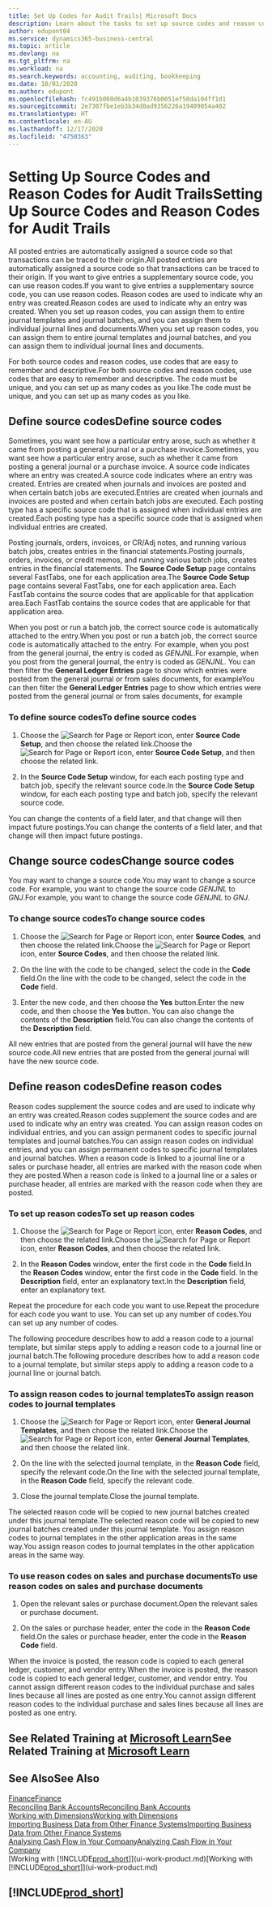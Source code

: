```yaml
---
title: Set Up Codes for Audit Trails| Microsoft Docs
description: Learn about the tasks to set up source codes and reason codes that you can use to track audit trails.
author: edupont04
ms.service: dynamics365-business-central
ms.topic: article
ms.devlang: na
ms.tgt_pltfrm: na
ms.workload: na
ms.search.keywords: accounting, auditing, bookkeeping
ms.date: 10/01/2020
ms.author: edupont
ms.openlocfilehash: fc491b060d6a4b1039376b0051ef58da104ff1d1
ms.sourcegitcommit: 2e7307fbe1eb3b34d0ad9356226a19409054a402
ms.translationtype: HT
ms.contentlocale: en-AU
ms.lasthandoff: 12/17/2020
ms.locfileid: "4750363"
---
```

# <a name="setting-up-source-codes-and-reason-codes-for-audit-trails"></a><span data-ttu-id="c39a1-103">Setting Up Source Codes and Reason Codes for Audit Trails</span><span class="sxs-lookup"><span data-stu-id="c39a1-103">Setting Up Source Codes and Reason Codes for Audit Trails</span></span>

<span data-ttu-id="c39a1-104">All posted entries are automatically assigned a source code so that transactions can be traced to their origin.</span><span class="sxs-lookup"><span data-stu-id="c39a1-104">All posted entries are automatically assigned a source code so that transactions can be traced to their origin.</span></span> <span data-ttu-id="c39a1-105">If you want to give entries a supplementary source code, you can use reason codes.</span><span class="sxs-lookup"><span data-stu-id="c39a1-105">If you want to give entries a supplementary source code, you can use reason codes.</span></span> <span data-ttu-id="c39a1-106">Reason codes are used to indicate why an entry was created.</span><span class="sxs-lookup"><span data-stu-id="c39a1-106">Reason codes are used to indicate why an entry was created.</span></span> <span data-ttu-id="c39a1-107">When you set up reason codes, you can assign them to entire journal templates and journal batches, and you can assign them to individual journal lines and documents.</span><span class="sxs-lookup"><span data-stu-id="c39a1-107">When you set up reason codes, you can assign them to entire journal templates and journal batches, and you can assign them to individual journal lines and documents.</span></span>  

<span data-ttu-id="c39a1-108">For both source codes and reason codes, use codes that are easy to remember and descriptive.</span><span class="sxs-lookup"><span data-stu-id="c39a1-108">For both source codes and reason codes, use codes that are easy to remember and descriptive.</span></span> <span data-ttu-id="c39a1-109">The code must be unique, and you can set up as many codes as you like.</span><span class="sxs-lookup"><span data-stu-id="c39a1-109">The code must be unique, and you can set up as many codes as you like.</span></span>

## <a name="define-source-codes"></a><span data-ttu-id="c39a1-110">Define source codes</span><span class="sxs-lookup"><span data-stu-id="c39a1-110">Define source codes</span></span>

<span data-ttu-id="c39a1-111">Sometimes, you want see how a particular entry arose, such as whether it came from posting a general journal or a purchase invoice.</span><span class="sxs-lookup"><span data-stu-id="c39a1-111">Sometimes, you want see how a particular entry arose, such as whether it came from posting a general journal or a purchase invoice.</span></span> <span data-ttu-id="c39a1-112">A source code indicates where an entry was created.</span><span class="sxs-lookup"><span data-stu-id="c39a1-112">A source code indicates where an entry was created.</span></span> <span data-ttu-id="c39a1-113">Entries are created when journals and invoices are posted and when certain batch jobs are executed.</span><span class="sxs-lookup"><span data-stu-id="c39a1-113">Entries are created when journals and invoices are posted and when certain batch jobs are executed.</span></span> <span data-ttu-id="c39a1-114">Each posting type has a specific source code that is assigned when individual entries are created.</span><span class="sxs-lookup"><span data-stu-id="c39a1-114">Each posting type has a specific source code that is assigned when individual entries are created.</span></span>  

<span data-ttu-id="c39a1-115">Posting journals, orders, invoices, or CR/Adj notes, and running various batch jobs, creates entries in the financial statements.</span><span class="sxs-lookup"><span data-stu-id="c39a1-115">Posting journals, orders, invoices, or credit memos, and running various batch jobs, creates entries in the financial statements.</span></span> <span data-ttu-id="c39a1-116">The **Source Code Setup** page contains several FastTabs, one for each application area.</span><span class="sxs-lookup"><span data-stu-id="c39a1-116">The **Source Code Setup** page contains several FastTabs, one for each application area.</span></span> <span data-ttu-id="c39a1-117">Each FastTab contains the source codes that are applicable for that application area.</span><span class="sxs-lookup"><span data-stu-id="c39a1-117">Each FastTab contains the source codes that are applicable for that application area.</span></span>

<span data-ttu-id="c39a1-118">When you post or run a batch job, the correct source code is automatically attached to the entry.</span><span class="sxs-lookup"><span data-stu-id="c39a1-118">When you post or run a batch job, the correct source code is automatically attached to the entry.</span></span> <span data-ttu-id="c39a1-119">For example, when you post from the general journal, the entry is coded as *GENJNL*.</span><span class="sxs-lookup"><span data-stu-id="c39a1-119">For example, when you post from the general journal, the entry is coded as *GENJNL*.</span></span> <span data-ttu-id="c39a1-120">You can then filter the **General Ledger Entries** page to show which entries were posted from the general journal or from sales documents, for example</span><span class="sxs-lookup"><span data-stu-id="c39a1-120">You can then filter the **General Ledger Entries** page to show which entries were posted from the general journal or from sales documents, for example</span></span>

### <a name="to-define-source-codes"></a><span data-ttu-id="c39a1-121">To define source codes</span><span class="sxs-lookup"><span data-stu-id="c39a1-121">To define source codes</span></span>

1. <span data-ttu-id="c39a1-122">Choose the ![Search for Page or Report](media/ui-search/search_small.png "Search for Page or Report icon") icon, enter **Source Code Setup**, and then choose the related link.</span><span class="sxs-lookup"><span data-stu-id="c39a1-122">Choose the ![Search for Page or Report](media/ui-search/search_small.png "Search for Page or Report icon") icon, enter **Source Code Setup**, and then choose the related link.</span></span>  

2. <span data-ttu-id="c39a1-123">In the **Source Code Setup** window, for each each posting type and batch job, specify the relevant source code.</span><span class="sxs-lookup"><span data-stu-id="c39a1-123">In the **Source Code Setup** window, for each each posting type and batch job, specify the relevant source code.</span></span>  

<span data-ttu-id="c39a1-124">You can change the contents of a field later, and that change will then impact future postings.</span><span class="sxs-lookup"><span data-stu-id="c39a1-124">You can change the contents of a field later, and that change will then impact future postings.</span></span>

## <a name="change-source-codes"></a><span data-ttu-id="c39a1-125">Change source codes</span><span class="sxs-lookup"><span data-stu-id="c39a1-125">Change source codes</span></span>

<span data-ttu-id="c39a1-126">You may want to change a source code.</span><span class="sxs-lookup"><span data-stu-id="c39a1-126">You may want to change a source code.</span></span> <span data-ttu-id="c39a1-127">For example, you want to change the source code *GENJNL* to *GNJ*.</span><span class="sxs-lookup"><span data-stu-id="c39a1-127">For example, you want to change the source code *GENJNL* to *GNJ*.</span></span>

### <a name="to-change-source-codes"></a><span data-ttu-id="c39a1-128">To change source codes</span><span class="sxs-lookup"><span data-stu-id="c39a1-128">To change source codes</span></span>

1. <span data-ttu-id="c39a1-129">Choose the ![Search for Page or Report](media/ui-search/search_small.png "Search for Page or Report icon") icon, enter **Source Codes**, and then choose the related link.</span><span class="sxs-lookup"><span data-stu-id="c39a1-129">Choose the ![Search for Page or Report](media/ui-search/search_small.png "Search for Page or Report icon") icon, enter **Source Codes**, and then choose the related link.</span></span>

2. <span data-ttu-id="c39a1-130">On the line with the code to be changed, select the code in the **Code** field.</span><span class="sxs-lookup"><span data-stu-id="c39a1-130">On the line with the code to be changed, select the code in the **Code** field.</span></span>

3. <span data-ttu-id="c39a1-131">Enter the new code, and then choose the **Yes** button.</span><span class="sxs-lookup"><span data-stu-id="c39a1-131">Enter the new code, and then choose the **Yes** button.</span></span> <span data-ttu-id="c39a1-132">You can also change the contents of the **Description** field.</span><span class="sxs-lookup"><span data-stu-id="c39a1-132">You can also change the contents of the **Description** field.</span></span>

<span data-ttu-id="c39a1-133">All new entries that are posted from the general journal will have the new source code.</span><span class="sxs-lookup"><span data-stu-id="c39a1-133">All new entries that are posted from the general journal will have the new source code.</span></span>

## <a name="define-reason-codes"></a><span data-ttu-id="c39a1-134">Define reason codes</span><span class="sxs-lookup"><span data-stu-id="c39a1-134">Define reason codes</span></span>

<span data-ttu-id="c39a1-135">Reason codes supplement the source codes and are used to indicate why an entry was created.</span><span class="sxs-lookup"><span data-stu-id="c39a1-135">Reason codes supplement the source codes and are used to indicate why an entry was created.</span></span> <span data-ttu-id="c39a1-136">You can assign reason codes on individual entries, and you can assign permanent codes to specific journal templates and journal batches.</span><span class="sxs-lookup"><span data-stu-id="c39a1-136">You can assign reason codes on individual entries, and you can assign permanent codes to specific journal templates and journal batches.</span></span> <span data-ttu-id="c39a1-137">When a reason code is linked to a journal line or a sales or purchase header, all entries are marked with the reason code when they are posted.</span><span class="sxs-lookup"><span data-stu-id="c39a1-137">When a reason code is linked to a journal line or a sales or purchase header, all entries are marked with the reason code when they are posted.</span></span>  

### <a name="to-set-up-reason-codes"></a><span data-ttu-id="c39a1-138">To set up reason codes</span><span class="sxs-lookup"><span data-stu-id="c39a1-138">To set up reason codes</span></span>

1. <span data-ttu-id="c39a1-139">Choose the ![Search for Page or Report](media/ui-search/search_small.png "Search for Page or Report icon")  icon, enter **Reason Codes**, and then choose the related link.</span><span class="sxs-lookup"><span data-stu-id="c39a1-139">Choose the ![Search for Page or Report](media/ui-search/search_small.png "Search for Page or Report icon")  icon, enter **Reason Codes**, and then choose the related link.</span></span>

2. <span data-ttu-id="c39a1-140">In the **Reason Codes** window, enter the first code in the **Code** field.</span><span class="sxs-lookup"><span data-stu-id="c39a1-140">In the **Reason Codes** window, enter the first code in the **Code** field.</span></span> <span data-ttu-id="c39a1-141">In the **Description** field, enter an explanatory text.</span><span class="sxs-lookup"><span data-stu-id="c39a1-141">In the **Description** field, enter an explanatory text.</span></span>

<span data-ttu-id="c39a1-142">Repeat the procedure for each code you want to use.</span><span class="sxs-lookup"><span data-stu-id="c39a1-142">Repeat the procedure for each code you want to use.</span></span> <span data-ttu-id="c39a1-143">You can set up any number of codes.</span><span class="sxs-lookup"><span data-stu-id="c39a1-143">You can set up any number of codes.</span></span>

<span data-ttu-id="c39a1-144">The following procedure describes how to add a reason code to a journal template, but similar steps apply to adding a reason code to a journal line or journal batch.</span><span class="sxs-lookup"><span data-stu-id="c39a1-144">The following procedure describes how to add a reason code to a journal template, but similar steps apply to adding a reason code to a journal line or journal batch.</span></span>  

### <a name="to-assign-reason-codes-to-journal-templates"></a><span data-ttu-id="c39a1-145">To assign reason codes to journal templates</span><span class="sxs-lookup"><span data-stu-id="c39a1-145">To assign reason codes to journal templates</span></span>

1. <span data-ttu-id="c39a1-146">Choose the ![Search for Page or Report](media/ui-search/search_small.png "Search for Page or Report icon")  icon, enter **General Journal Templates**, and then choose the related link.</span><span class="sxs-lookup"><span data-stu-id="c39a1-146">Choose the ![Search for Page or Report](media/ui-search/search_small.png "Search for Page or Report icon")  icon, enter **General Journal Templates**, and then choose the related link.</span></span>

2. <span data-ttu-id="c39a1-147">On the line with the selected journal template, in the **Reason Code** field, specify the relevant code.</span><span class="sxs-lookup"><span data-stu-id="c39a1-147">On the line with the selected journal template, in the **Reason Code** field, specify the relevant code.</span></span>

3. <span data-ttu-id="c39a1-148">Close the journal template.</span><span class="sxs-lookup"><span data-stu-id="c39a1-148">Close the journal template.</span></span>

<span data-ttu-id="c39a1-149">The selected reason code will be copied to new journal batches created under this journal template.</span><span class="sxs-lookup"><span data-stu-id="c39a1-149">The selected reason code will be copied to new journal batches created under this journal template.</span></span> <span data-ttu-id="c39a1-150">You assign reason codes to journal templates in the other application areas in the same way.</span><span class="sxs-lookup"><span data-stu-id="c39a1-150">You assign reason codes to journal templates in the other application areas in the same way.</span></span>

### <a name="to-use-reason-codes-on-sales-and-purchase-documents"></a><span data-ttu-id="c39a1-151">To use reason codes on sales and purchase documents</span><span class="sxs-lookup"><span data-stu-id="c39a1-151">To use reason codes on sales and purchase documents</span></span>

1. <span data-ttu-id="c39a1-152">Open the relevant sales or purchase document.</span><span class="sxs-lookup"><span data-stu-id="c39a1-152">Open the relevant sales or purchase document.</span></span>

2. <span data-ttu-id="c39a1-153">On the sales or purchase header, enter the code in the **Reason Code** field.</span><span class="sxs-lookup"><span data-stu-id="c39a1-153">On the sales or purchase header, enter the code in the **Reason Code** field.</span></span>

<span data-ttu-id="c39a1-154">When the invoice is posted, the reason code is copied to each general ledger, customer, and vendor entry.</span><span class="sxs-lookup"><span data-stu-id="c39a1-154">When the invoice is posted, the reason code is copied to each general ledger, customer, and vendor entry.</span></span> <span data-ttu-id="c39a1-155">You cannot assign different reason codes to the individual purchase and sales lines because all lines are posted as one entry.</span><span class="sxs-lookup"><span data-stu-id="c39a1-155">You cannot assign different reason codes to the individual purchase and sales lines because all lines are posted as one entry.</span></span>

## <a name="see-related-training-at-microsoft-learn"></a><span data-ttu-id="c39a1-156">See Related Training at [Microsoft Learn](/learn/paths/set-up-financial-management-dynamics-365-business-central/)</span><span class="sxs-lookup"><span data-stu-id="c39a1-156">See Related Training at [Microsoft Learn](/learn/paths/set-up-financial-management-dynamics-365-business-central/)</span></span>

## <a name="see-also"></a><span data-ttu-id="c39a1-157">See Also</span><span class="sxs-lookup"><span data-stu-id="c39a1-157">See Also</span></span>

[<span data-ttu-id="c39a1-158">Finance</span><span class="sxs-lookup"><span data-stu-id="c39a1-158">Finance</span></span>](finance.md)  
[<span data-ttu-id="c39a1-159">Reconciling Bank Accounts</span><span class="sxs-lookup"><span data-stu-id="c39a1-159">Reconciling Bank Accounts</span></span>](bank-manage-bank-accounts.md)  
[<span data-ttu-id="c39a1-160">Working with Dimensions</span><span class="sxs-lookup"><span data-stu-id="c39a1-160">Working with Dimensions</span></span>](finance-dimensions.md)  
[<span data-ttu-id="c39a1-161">Importing Business Data from Other Finance Systems</span><span class="sxs-lookup"><span data-stu-id="c39a1-161">Importing Business Data from Other Finance Systems</span></span>](across-import-data-configuration-packages.md)  
[<span data-ttu-id="c39a1-162">Analysing Cash Flow in Your Company</span><span class="sxs-lookup"><span data-stu-id="c39a1-162">Analyzing Cash Flow in Your Company</span></span>](finance-analyze-cash-flow.md)  
<span data-ttu-id="c39a1-163">[Working with [!INCLUDE[prod_short](includes/prod_short.md)]](ui-work-product.md)</span><span class="sxs-lookup"><span data-stu-id="c39a1-163">[Working with [!INCLUDE[prod_short](includes/prod_short.md)]](ui-work-product.md)</span></span>  

## [!INCLUDE[prod_short](includes/free_trial_md.md)]  
